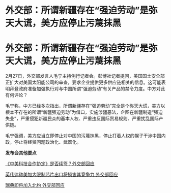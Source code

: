 # 外交部：所谓新疆存在“强迫劳动”是弥天大谎，美方应停止污蔑抹黑

# 外交部：所谓新疆存在“强迫劳动”是弥天大谎，美方应停止污蔑抹黑

2月27日，外交部发言人毛宁主持例行记者会。彭博社记者提问，美国国土安全部正扩大对美国太阳能公司的审查，要求企业提供更多供应链相关的信息。这可能表明拜登政府准备加强执行对与中国所谓“强迫劳动”有关产品的禁令力度。中方对此有何评论？

毛宁称，中方已经多次指出，所谓新疆存在“强迫劳动”完全是个弥天大谎，美方以根本不存在的所谓“新疆强迫劳动”为借口，实施涉疆恶法，企图在新疆制造“强迫失业”，严重侵犯新疆民众的基本人权、严重违反国际贸易规则、严重扰乱国际产供链。

毛宁强调，美方应当立即停止对中国的污蔑抹黑，停止打着人权的幌子干涉中国内政，停止将经贸问题政治化、武器化。

**发布会其他要点**

[《中美科技合作协定》是否续签？外交部回应 ](https://news.qq.com/rain/a/20240227A055S200)

[英伟达称美加大限制芯片出口将损害其竞争力 外交部回应 ](https://news.qq.com/rain/a/20240227A056YN00)

[瑞典即将加入北约 外交部回应 ](https://news.qq.com/rain/a/20240227A05CMK00)

